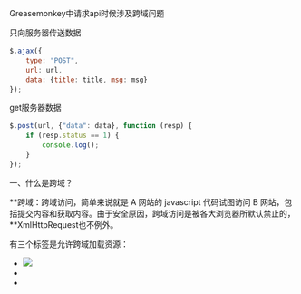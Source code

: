 Greasemonkey中请求api时候涉及跨域问题

只向服务器传送数据

```js
$.ajax({
    type: "POST",
    url: url,
    data: {title: title, msg: msg}
});
```

get服务器数据

```js
$.post(url, {"data": data}, function (resp) {
    if (resp.status == 1) {
        console.log();
    }
});
```



一、什么是跨域？

**跨域：跨域访问，简单来说就是 A 网站的 javascript 代码试图访问 B 网站，包括提交内容和获取内容。由于安全原因，跨域访问是被各大浏览器所默认禁止的，**XmlHttpRequest也不例外。



有三个标签是允许跨域加载资源：

- <img src=XXX />

- <link href=XXX />

- <script src=XXX />



二、解决：

主要是服务器来解决跨域问题，js分别使用上面的请求方式

（1）jsonp

1、原理

jsonp可以说是非官方跨域数据交互协议，只能用get请求

**允许在服务器端集成Script tags返回至客户端，通过javascript callback的形式实现跨域访问（这仅仅是JSONP简单的实现形式）。**

​		相当于，ajax请求接口，返回一串callback() 包好的json数据，然后jquery会生成一个 callback() 的函数，可以供js调用

```js
// 示例
<script type="text/javascript">
function callback(data) {// 回调函数
    alert(data.message);
}
</script>
// callback({message:"success"});
<script type="text/javascript" src="http://localhost:api/api"></script>

// 前端js调用示例
$.ajax({
	url: url,
	type: 'GET',
	dataType: 'JSONP',// 重点在这里，加上这个属性就可以跨域请求了
	success: function (data) {
	}
});

 // 添加<script>标签的方法
function addScriptTag(src) {
    var script = document.createElement('script');
    script.setAttribute("type", "text/javascript");
    script.src = src;
    document.body.appendChild(script);
}
```

注意：

如果没有成功，console会报callback方法不存在的错误，但是数据是请求了，可能需要换用post去请求



（2）Node中间件代理(两次跨域)

1、实现原理：

**同源策略是浏览器需要遵循的标准，而如果是服务器向服务器请求就无需遵循同源策略。**

2、代理服务器，需要做以下几个步骤：

- 接受客户端请求 。
- 将请求 转发给服务器。
- 拿到服务器 响应 数据。
- 将 响应 转发给客户端。

<img src="../..\resource\Nginx跨域.png" alt="img" style="zoom:77%;" />

```js
/* 代理服务器http://localhost:3000 */
const http = require('http')
// 第一步：接受客户端请求
const server = http.createServer((request, response) => {
  // 代理服务器，直接和浏览器直接交互，需要设置CORS 的首部字段
  response.writeHead(200, {
    'Access-Control-Allow-Origin': '*',
    'Access-Control-Allow-Methods': '*',
    'Access-Control-Allow-Headers': 'Content-Type'
  })
  // 第二步：将请求转发给服务器
  const proxyRequest = http.request({
        host: '127.0.0.1',
        port: 4000,
        url: '/',
        method: request.method,
        headers: request.headers
      },
      serverResponse => {
        // 第三步：收到服务器的响应
        var body = ''
        serverResponse.on('data', chunk => {
          body += chunk
        })
        serverResponse.on('end', () => {
          console.log('The data is ' + body)
          // 第四步：将响应结果转发给浏览器
          response.end(body)
        })
     }).end()
})
server.listen(3000, () => {
  console.log('The proxyServer is running at http://localhost:3000')
})
// server2.js(http://localhost:4000)
const http = require('http')
const data = { title: 'fontend', password: '123456' }
const server = http.createServer((request, response) => {
  if (request.url === '/') {
    response.end(JSON.stringify(data))
  }
})
server.listen(4000, () => {
  console.log('The server is running at http://localhost:4000')
})
```



（3）CORS 

需要浏览器和后端同时支持

1、原理

浏览器会自动进行 CORS 通信，实现 CORS 通信的关键是后端。只要后端实现了 CORS，就实现了跨域。

服务端设置 Access-Control-Allow-Origin 就可以开启 CORS。 该属性表示哪些域名可以访问资源，如果设置通配符则表示所有网站都可以访问资源。



在发送请求时出现两种情况，分别为**简单请求**和**复杂请求**。

2、简单请求

条件1：使用下列方法之一：

- GET
- HEAD
- POST

条件2：Content-Type 的值仅限于下列三者之一：

- text/plain
- multipart/form-data
- application/x-www-form-urlencoded

3、复杂请求

不符合以上条件的请求就肯定是复杂请求了。

复杂请求的CORS请求，会在正式通信之前，增加一次HTTP查询请求，称为"预检"请求,该请求是 option 方法的，通过该请求来知道服务端是否允许跨域请求。